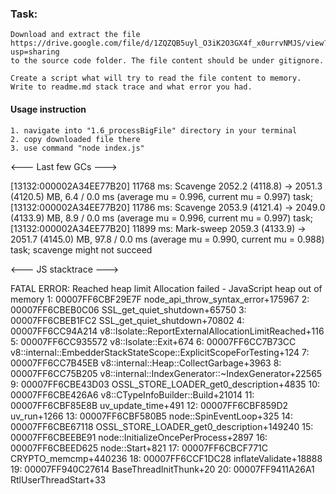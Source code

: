 ### Task:

    Download and extract the file
    https://drive.google.com/file/d/1ZQZQB5uyl_O3iK2O3GX4f_x0urrvNMJS/view?usp=sharing
    to the source code folder. The file content should be under gitignore.

    Create a script what will try to read the file content to memory.
    Write to readme.md stack trace and what error you had.

#### Usage instruction

    1. navigate into "1.6_processBigFile" directory in your terminal
    2. copy downloaded file there
    3. use command "node index.js"

<--- Last few GCs --->

[13132:000002A34EE77B20] 11768 ms: Scavenge 2052.2 (4118.8) -> 2051.3 (4120.5) MB, 6.4 / 0.0 ms (average mu = 0.996, current mu = 0.997) task;
[13132:000002A34EE77B20] 11786 ms: Scavenge 2053.9 (4121.4) -> 2049.0 (4133.9) MB, 8.9 / 0.0 ms (average mu = 0.996, current mu = 0.997) task;
[13132:000002A34EE77B20] 11899 ms: Mark-sweep 2059.3 (4133.9) -> 2051.7 (4145.0) MB, 97.8 / 0.0 ms (average mu = 0.990, current mu = 0.988) task; scavenge might not succeed

<--- JS stacktrace --->

FATAL ERROR: Reached heap limit Allocation failed - JavaScript heap out of memory
1: 00007FF6CBF29E7F node_api_throw_syntax_error+175967
2: 00007FF6CBEB0C06 SSL_get_quiet_shutdown+65750
3: 00007FF6CBEB1FC2 SSL_get_quiet_shutdown+70802
4: 00007FF6CC94A214 v8::Isolate::ReportExternalAllocationLimitReached+116
5: 00007FF6CC935572 v8::Isolate::Exit+674
6: 00007FF6CC7B73CC v8::internal::EmbedderStackStateScope::ExplicitScopeForTesting+124
7: 00007FF6CC7B45EB v8::internal::Heap::CollectGarbage+3963
8: 00007FF6CC75B205 v8::internal::IndexGenerator::~IndexGenerator+22565
9: 00007FF6CBE43D03 OSSL_STORE_LOADER_get0_description+4835
10: 00007FF6CBE426A6 v8::CTypeInfoBuilder<void>::Build+21014
11: 00007FF6CBF85E8B uv_update_time+491
12: 00007FF6CBF859D2 uv_run+1266
13: 00007FF6CBF580B5 node::SpinEventLoop+325
14: 00007FF6CBE67118 OSSL_STORE_LOADER_get0_description+149240
15: 00007FF6CBEEBE91 node::InitializeOncePerProcess+2897
16: 00007FF6CBEED625 node::Start+821
17: 00007FF6CBCF771C CRYPTO_memcmp+440236
18: 00007FF6CCF1DC28 inflateValidate+18888
19: 00007FF940C27614 BaseThreadInitThunk+20
20: 00007FF9411A26A1 RtlUserThreadStart+33
